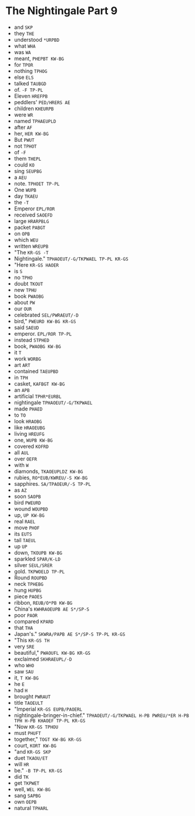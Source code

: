# The Nightingale Part 9

* and `SKP`
* they `THE`
* understood `*URPBD`
* what `WHA`
* was `WA`
* meant, `PHEPBT KW-BG`
* for `TPOR`
* nothing `TPHOG`
* else `ELS`
* talked `TAUBGD`
* of. `-F TP-PL`
* Eleven `HREFPB`
* peddlers' `PED/HRERS AE`
* children `KHEURPB`
* were `WR`
* named `TPHAEUPLD`
* after `AF`
* her, `HER KW-BG`
* But `PWUT`
* not `TPHOT`
* of `-F`
* them `THEPL`
* could `KO`
* sing `SEUPBG`
* a `AEU`
* note. `TPHOET TP-PL`
* One `WUPB`
* day `TKAEU`
* the `-T`
* Emperor `EPL/ROR`
* received `SAOEFD`
* large `HRARPBLG`
* packet `PABGT`
* on `OPB`
* which `WEU`
* written `WREUPB`
* "The `KR-GS -T`
* Nightingale." `TPHAOEUT/-G/TKPWAEL TP-PL KR-GS`
* "Here `KR-GS HAOER`
* is `S`
* no `TPHO`
* doubt `TKOUT`
* new `TPHU`
* book `PWAOBG`
* about `PW`
* our `OUR`
* celebrated `SEL/PWRAEUT/-D`
* bird," `PWEURD KW-BG KR-GS`
* said `SAEUD`
* emperor. `EPL/ROR TP-PL`
* instead `STPHED`
* book, `PWAOBG KW-BG`
* it `T`
* work `WORBG`
* art `ART`
* contained `TAEUPBD`
* in `TPH`
* casket, `KAFBGT KW-BG`
* an `APB`
* artificial `TPHR*EURBL`
* nightingale `TPHAOEUT/-G/TKPWAEL`
* made `PHAED`
* to `TO`
* look `HRAOBG`
* like `HRAOEUBG`
* living `HREUFG`
* one, `WUPB KW-BG`
* covered `KOFRD`
* all `AUL`
* over `OEFR`
* with `W`
* diamonds, `TKAOEUPLDZ KW-BG`
* rubies, `RO*EUB/KWREU/-S KW-BG`
* sapphires. `SA/TPAOEUR/-S TP-PL`
* as `AZ`
* soon `SAOPB`
* bird `PWEURD`
* wound `WOUPBD`
* up, `UP KW-BG`
* real `RAEL`
* move `PHOF`
* its `EUTS`
* tail `TAEUL`
* up `UP`
* down, `TKOUPB KW-BG`
* sparkled `SPAR/K-LD`
* silver `SEUL/SRER`
* gold. `TKPWOELD TP-PL`
* Round `ROUPBD`
* neck `TPHEBG`
* hung `HUPBG`
* piece `PAOES`
* ribbon, `REUB/O*PB KW-BG`
* China's `KWHRAOEUPB AE S*/SP-S`
* poor `PAOR`
* compared `KPARD`
* that `THA`
* Japan's." `SKWRA/PAPB AE S*/SP-S TP-PL KR-GS`
* "This `KR-GS TH`
* very `SRE`
* beautiful," `PWAOUFL KW-BG KR-GS`
* exclaimed `SKHRAEUPL/-D`
* who `WHO`
* saw `SAU`
* it, `T KW-BG`
* he `E`
* had `H`
* brought `PWRAUT`
* title `TAOEULT`
* "Imperial `KR-GS EUPB/PAOERL`
* nightingale-bringer-in-chief." `TPHAOEUT/-G/TKPWAEL H-PB PWREU/*ER H-PB TPH H-PB KHAOEF TP-PL KR-GS`
* "Now `KR-GS TPHOU`
* must `PHUFT`
* together," `TOGT KW-BG KR-GS`
* court, `KORT KW-BG`
* "and `KR-GS SKP`
* duet `TKAOU/ET`
* will `HR`
* be." `-B TP-PL KR-GS`
* did `TK`
* get `TKPWET`
* well, `WEL KW-BG`
* sang `SAPBG`
* own `OEPB`
* natural `TPHARL`
